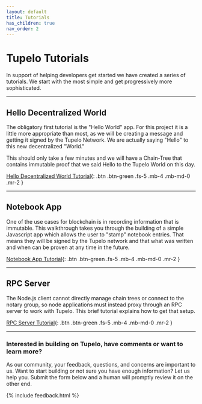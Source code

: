 ```yaml
---
layout: default
title: Tutorials
has_children: true
nav_order: 2
---
```


# Tupelo Tutorials

In support of helping developers get started we have created a series of tutorials.
We start with the most simple and get progressively more sophisticated.

***

## Hello Decentralized World

The obligatory first tutorial is the "Hello World" app.
For this project it is a little more appropriate than most, as we will be
creating a message and getting it signed by the Tupelo Network. We are actually
saying "Hello" to this new decentralized "World."

This should only take a few minutes and we will have a Chain-Tree that contains
immutable proof that we said Hello to the Tupelo World on this day.

[Hello Decentralized World Tutorial](tutorials/hello_tupelo){: .btn .btn-green .fs-5 .mb-4 .mb-md-0 .mr-2 }

***

## Notebook App

One of the use cases for blockchain is in recording information that is
immutable.  This walkthrough takes you through the building of a simple
Javascript app which allows the user to "stamp" notebook entries.
That means they will be signed by the Tupelo network and that what
was written and when can be proven at any time in the future.

[Notebook App Tutorial](tutorials/notebook){: .btn .btn-green .fs-5 .mb-4 .mb-md-0 .mr-2 }

***

## RPC Server

The Node.js client cannot directly manage chain trees or connect to the notary
group, so node applications must instead proxy through an RPC server to work
with Tupelo.  This brief tutorial explains how to get that setup.

[RPC Server Tutorial](tutorials/rpc_server){: .btn .btn-green .fs-5 .mb-4 .mb-md-0 .mr-2 }

***

### Interested in building on Tupelo, have comments or want to learn more?

As our community, your feedback, questions, and concerns are important to us.
Want to start building or not sure you have enough information?
Let us help you. Submit the form below and a human will promptly review
it on the other end.

{% include feedback.html %}
